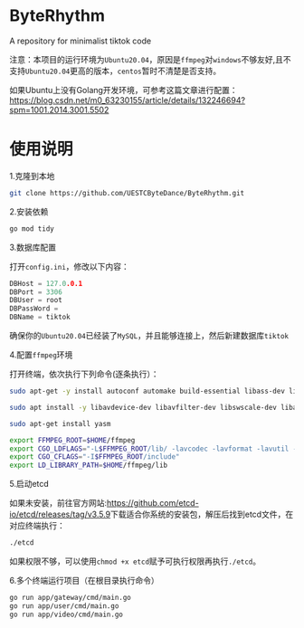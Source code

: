 # ByteRhythm
A repository for minimalist tiktok code

注意：本项目的运行环境为`Ubuntu20.04`，原因是`ffmpeg`对`windows`不够友好,且不支持`Ubuntu20.04`更高的版本，`centos`暂时不清楚是否支持。

如果Ubuntu上没有Golang开发环境，可参考这篇文章进行配置：<https://blog.csdn.net/m0_63230155/article/details/132246694?spm=1001.2014.3001.5502>

# 使用说明
1.克隆到本地
```bash
git clone https://github.com/UESTCByteDance/ByteRhythm.git
```
2.安装依赖
```bash
go mod tidy
```
3.数据库配置

打开`config.ini`，修改以下内容：
```go
DBHost = 127.0.0.1
DBPort = 3306
DBUser = root
DBPassWord =
DBName = tiktok
```
确保你的`Ubuntu20.04`已经装了`MySQL`，并且能够连接上，然后新建数据库`tiktok`

4.配置`ffmpeg`环境

打开终端，依次执行下列命令(逐条执行）：
```bash
sudo apt-get -y install autoconf automake build-essential libass-dev libfreetype6-dev libsdl1.2-dev libtheora-dev libtool libva-dev libvdpau-dev libvorbis-dev libxcb1-dev libxcb-shm0-dev libxcb-xfixes0-dev pkg-config texi2html zlib1g-dev

sudo apt install -y libavdevice-dev libavfilter-dev libswscale-dev libavcodec-dev libavformat-dev libswresample-dev libavutil-dev

sudo apt-get install yasm

export FFMPEG_ROOT=$HOME/ffmpeg
export CGO_LDFLAGS="-L$FFMPEG_ROOT/lib/ -lavcodec -lavformat -lavutil -lswscale -lswresample -lavdevice -lavfilter"
export CGO_CFLAGS="-I$FFMPEG_ROOT/include"
export LD_LIBRARY_PATH=$HOME/ffmpeg/lib
```
5.启动etcd

如果未安装，前往官方网站:<https://github.com/etcd-io/etcd/releases/tag/v3.5.9>下载适合你系统的安装包，解压后找到etcd文件，在对应终端执行：

```bash
./etcd
```
如果权限不够，可以使用`chmod +x etcd`赋予可执行权限再执行`./etcd`。

6.多个终端运行项目（在根目录执行命令）
```bash
go run app/gateway/cmd/main.go
go run app/user/cmd/main.go
go run app/video/cmd/main.go
```

